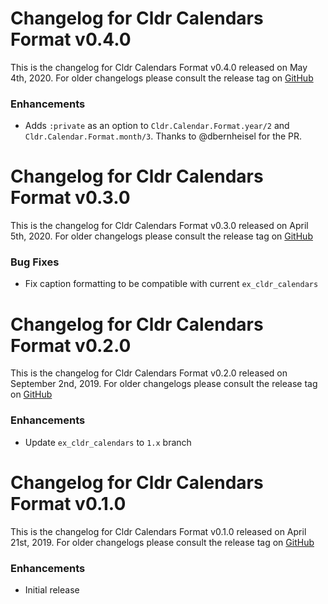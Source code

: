 # Changelog for Cldr Calendars Format v0.4.0

This is the changelog for Cldr Calendars Format v0.4.0 released on May 4th, 2020.  For older changelogs please consult the release tag on [GitHub](https://github.com/elixir-cldr/cldr_calendars_html/tags)

### Enhancements

* Adds `:private` as an option to `Cldr.Calendar.Format.year/2` and `Cldr.Calendar.Format.month/3`. Thanks to @dbernheisel for the PR.

# Changelog for Cldr Calendars Format v0.3.0

This is the changelog for Cldr Calendars Format v0.3.0 released on April 5th, 2020.  For older changelogs please consult the release tag on [GitHub](https://github.com/elixir-cldr/cldr_calendars_html/tags)

### Bug Fixes

* Fix caption formatting to be compatible with current `ex_cldr_calendars`

# Changelog for Cldr Calendars Format v0.2.0

This is the changelog for Cldr Calendars Format v0.2.0 released on September 2nd, 2019.  For older changelogs please consult the release tag on [GitHub](https://github.com/elixir-cldr/cldr_calendars_html/tags)

### Enhancements

* Update `ex_cldr_calendars` to `1.x` branch

# Changelog for Cldr Calendars Format v0.1.0

This is the changelog for Cldr Calendars Format v0.1.0 released on April 21st, 2019.  For older changelogs please consult the release tag on [GitHub](https://github.com/elixir-cldr/cldr_calendars_html/tags)

### Enhancements

* Initial release
